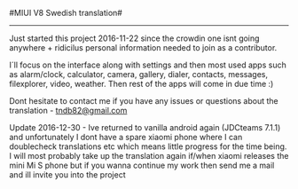 
#MIUI V8 Swedish translation#

---------------------------------------------------------------------------------------------

Just started this project 2016-11-22 since the crowdin one isnt going anywhere + ridicilus personal information needed to join as a contributor.

I´ll focus on the interface along with settings and then most used apps such as alarm/clock, calculator, camera, gallery, dialer,
contacts, messages, filexplorer, video, weather. Then rest of the apps will come in due time :)


Dont hesitate to contact me if you have any issues or questions about the translation - tndb82@gmail.com

Update 2016-12-30 - Ive returned to vanilla android again (JDCteams 7.1.1) and unfortunately I dont have a spare xiaomi phone where I can doublecheck translations etc which means little progress for the time being. I will most probably take up the translation again if/when xiaomi releases the mini Mi S phone but if you wanna continue my work then send me a mail and ill invite you into the project
